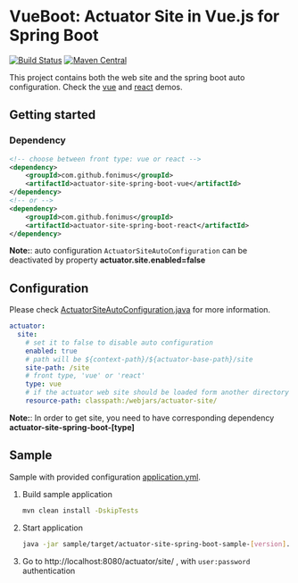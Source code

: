 # VueBoot: Actuator Site in Vue.js for Spring Boot

[![Build Status](https://travis-ci.org/fonimus/actuator-site-spring-boot.svg?branch=master)](https://travis-ci.org/fonimus/actuator-site-spring-boot)
[![Maven Central](https://img.shields.io/maven-central/v/com.github.fonimus/actuator-site-spring-boot-parent.svg?label=%22maven%20central%22)](https://search.maven.org/search?q=g:%22com.github.fonimus%22%20AND%20a:%22actuator-site-spring-boot-starter%22)

This project contains both the web site and the spring boot auto configuration. Check the 
[vue](https://fonimus.github.io/actuator-site-spring-boot/docs/vue/#/)
and [react](https://fonimus.github.io/actuator-site-spring-boot/docs/react/#/) demos.

## Getting started

### Dependency

```xml
<!-- choose between front type: vue or react -->
<dependency>
    <groupId>com.github.fonimus</groupId>
    <artifactId>actuator-site-spring-boot-vue</artifactId>
</dependency>
<!-- or -->
<dependency>
    <groupId>com.github.fonimus</groupId>
    <artifactId>actuator-site-spring-boot-react</artifactId>
</dependency>
```

**Note:**: auto configuration `ActuatorSiteAutoConfiguration` can be deactivated by property **actuator.site.enabled=false**

## Configuration

Please check [ActuatorSiteAutoConfiguration.java](starter/src/main/kotlin/com/github/fonimus/vueboot/VueBootAutoConfiguration.java) for more information.

```yaml
actuator:
  site:
    # set it to false to disable auto configuration
    enabled: true
    # path will be ${context-path}/${actuator-base-path}/site
    site-path: /site
    # front type, 'vue' or 'react'
    type: vue
    # if the actuator web site should be loaded form another directory
    resource-path: classpath:/webjars/actuator-site/
```

**Note:**: In order to get site, you need to have corresponding dependency **actuator-site-spring-boot-[type]**

## Sample

Sample with provided configuration [application.yml](./sample/src/main/resources/application.yml). 

1. Build sample application

    ```bash
    mvn clean install -DskipTests
    ```
1. Start application

    ```bash
    java -jar sample/target/actuator-site-spring-boot-sample-[version].jar
    ```  
    
1. Go to http://localhost:8080/actuator/site/ , with `user:password` authentication
